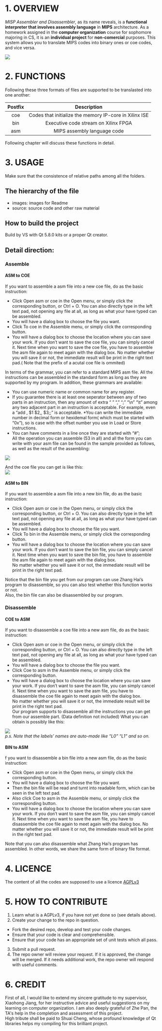# 1. OVERVIEW
*MISP Assembler and Disassembler*, as its name reveals, is a **functional interpreter that involves assembly language** in **MIPS** architecture.
As a homework assigned in the **computer organization** course for sophomore majoring in CS,
it is an **individual project** for **non-comercial** purposes.
This system allows you to translate MIPS codes into binary ones or coe codes, 
and vice versa.  

![](./images/1.png)  

# 2. FUNCTIONS  
Following these three formats of files are supported to be translasted into one another:  

| Postfix | Description |
|:-:|:-:|
| coe | Codes that initialize the memory IP-core in Xilinx ISE |
| bin | Executive code stream on Xilinx FPGA |
| asm | MIPS assembly language code |  
Following chapter will discuss these functions in detail.  

# 3. USAGE
Make sure that the consistence of relative paths among all the folders.
## The hierarchy of the file
- images: images for Readme
- source: source code and other raw material

## How to build the project
Build by VS with Qt 5.8.0 kits or a proper Qt creator.

## Detail direction:
### Assemble
#### ASM to COE
If you want to assemble a asm file into a new coe file, do as the basic instruction:  
* Click Open asm or coe in the Open menu, or simply click the corresponding button, or Ctrl + O. 
You can also directly type in the left text pad, not opening any file at all, as long as what your have typed can be assembled.
*	You will have a dialog box to choose the file you want.
* Click To coe in the Assemble menu, or simply click the corresponding button.
*	You will have a dialog box to choose the location where you can save your work. If you don’t want to save the coe file, you can simply 
cancel it. Next time when you want to save the coe file, you have to assemble the asm file again to meet again with the dialog box.
No matter whether you will save it or not, the immediate result will be print in the right text pad.( Note that the prefix of a 
acutal coe file is ommited)  
  
In terms of the grammar, you can refer to a standard MIPS asm file. All the instructions can be assembled in the standard form as long 
as they are supported by my program.
In addition, these grammars are available:  
* You can use numeric name or common name for any register.
* If you guarantee there is at least one seperator between any of two parts in an instruction, then any amount of extra “ ” “,” “;” 
“\n” “\t” among any two adjacent part in an instruction is acceptable. For example, even a “add , $1 $2,,	$3;;” is acceptable.
*You can write the immediate number in decimal form or hexidemal form( which must be started with “0x”), so is case with the offset 
number you use in Load or Store instructions.
* You can have comments in a line once they are started with “#”;  
All the operation you can assemble (53 in all) and all the form you can write with your asm file can be found in the sample 
provided as follows, as well as the result of the assembling:

![](./images/2.png)  
  
And the coe file you can get is like this:  
![](./images/3.png)  

#### ASM to BIN
If you want to assemble a asm file into a new bin file, do as the basic instruction:  
* Click Open asm or coe in the Open menu, or simply click the corresponding button, or Ctrl + O. 
You can also directly type in the left text pad, not opening any file at all, as long as what your have typed can be assembled.
*	You will have a dialog box to choose the file you want.
* Click To bin in the Assemble menu, or simply click the corresponding button.
*	You will have a dialog box to choose the location where you can save your work. If you don’t want to save the bin file, 
you can simply cancel it. Next time when you want to save the bin file, you have to assemble the asm file again to meet again 
with the dialog box.  
No matter whether you will save it or not, the immediate result will be print in the right text pad.  

Notice that the bin file you get from our program can use Zhang Hai’s program to disassemble, so you can also test whether 
this function works or not.  
Also, the bin file can also be disassembled by our program.  

### Disassemble
#### COE to ASM
If you want to disassemble a coe file into a new asm file, do as the basic instruction:  
* Click Open asm or coe in the Open menu, or simply click the corresponding button, or Ctrl + O. 
You can also directly type in the left text pad, not opening any file at all, as long as what your have typed can be assembled.
*	You will have a dialog box to choose the file you want.
* Click Coe to asm in the Assemble menu, or simply click the corresponding button.
*	You will have a dialog box to choose the location where you can save your work. If you don’t want to save the asm file, 
you can simply cancel it. Next time when you want to save the asm file, you have to disassemble the coe file again to meet 
again with the dialog box.  
No matter whether you will save it or not, the immediate result will be print in the right text pad.  
Our program supports to disassemble all the instructions you can get from our assemble part. 
(Data definition not included) What you can obtain is possibly like this:  

![](./images/4.png)  
*p.s. Note that the labels’ names are auto-made like “L0” “L1” and so on.*  

#### BIN to ASM
f you want to disassemble a bin file into a new asm file, do as the basic instruction:  
* Click Open asm or coe in the Open menu, or simply click the corresponding button.
*	You will have a dialog box to choose the file you want.
*	Then the bin file will be read and turnt into readable form, which can be seen 
in the left text pad.
* Also click Coe to asm in the Assemble menu, or simply click the corresponding button.
*	You will have a dialog box to choose the location where you can save your work. If you don’t want to save the asm file, 
you can simply cancel it. Next time when you want to save the asm file, you have to disassemble the coe file again to 
meet again with the dialog box.
No matter whether you will save it or not, the immediate result will be print in the right text pad.  

Note that you can also disassemble what Zhang Hai’s program has assembled. 
In other words, we share the same form of binary file format.  

# 4. LICENCE
The content of all the codes are supposed to use a licence [AGPLv3](./LICENCE)  

# 5. HOW TO CONTRIBUTE
1. Learn what is a AGPLv3, if you have not yet done so (see details above).  
2.  Create your change to the repo in question.
- Fork the desired repo, develop and test your code changes.
- Ensure that your code is clear and comprehensible.
- Ensure that your code has an appropriate set of unit tests which all pass.
3. Submit a pull request.
4. The repo owner will review your request. If it is approved, the change will be merged. If it needs additional work, the repo owner will respond with useful comments.

# 6. CREDIT
First of all, I would like to extend my sincere gratitude to my supervisor, Xiaohong Jiang, for her instructive advice and useful suggestions on my learning on computer organization.
I am also deeply grateful of Zhe Pan, the TA's help in the completion and assessment of this project.  
High tribute shall be paid to Shuai Cheng, whose profound knowledge of Qt libraries helps my compiling for this brilliant project.  
